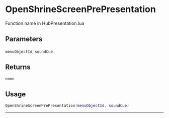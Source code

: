 # OpenShrineScreenPrePresentation
Function name in HubPresentation.lua
## Parameters
`menuObjectId`, `soundCue`
## Returns
`none`
## Usage
```lua
OpenShrineScreenPrePresentation(menuObjectId, soundCue)
```
---
